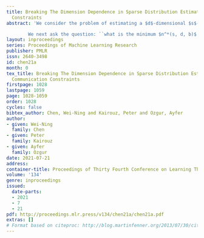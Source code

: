 ```yaml
---
title: Breaking The Dimension Dependence in Sparse Distribution Estimation under Communication
  Constraints
abstract: 'We consider the problem of estimating a $d$-dimensional $s$-sparse discrete distribution from its samples observed under a $b$-bit communication constraint. The best-known previous result on $\ell_2$ estimation error for this problem is $O\left( \frac{s\log\left( {d}/{s}\right)}{n2^b}\right)$. Surprisingly, we show that when sample size $n$ exceeds a minimum threshold $n^*(s, d, b)$, we can achieve an $\ell_2$ estimation error of $O\left( \frac{s}{n2^b}\right)$. This implies that when $n>n^*(s, d, b)$ the convergence rate does not depend on the ambient dimension $d$ and is the same as knowing the support of the distribution beforehand. 

		We next ask the question: ``what is the minimum $n^*(s, d, b)$ that allows dimension-free convergence?''.  To upper bound $n^*(s, d, b)$, we develop novel localization schemes to accurately and efficiently localize the unknown support. For the non-interactive setting, we show that $n^*(s, d, b) = O\left( \min \left( {d^2\log^2 d}/{2^b}, {s^4\log^2 d}/{2^b}\right) \right)$. Moreover,  we connect the problem with non-adaptive group testing and obtain a polynomial-time estimation scheme when $n = \tilde{\Omega}\left({s^4\log^4 d}/{2^b}\right)$. This group testing based scheme is adaptive to the sparsity parameter $s$, and hence can be applied without knowing it. For the interactive setting, we propose a novel tree-based estimation scheme and show that the minimum sample-size needed to achieve dimension-free convergence can be further reduced to $n^*(s, d, b) = \tilde{O}\left( {s^2\log^2 d}/{2^b} \right)$.'
layout: inproceedings
series: Proceedings of Machine Learning Research
publisher: PMLR
issn: 2640-3498
id: chen21a
month: 0
tex_title: Breaking The Dimension Dependence in Sparse Distribution Estimation under
  Communication Constraints
firstpage: 1028
lastpage: 1059
page: 1028-1059
order: 1028
cycles: false
bibtex_author: Chen, Wei-Ning and Kairouz, Peter and Ozgur, Ayfer
author:
- given: Wei-Ning
  family: Chen
- given: Peter
  family: Kairouz
- given: Ayfer
  family: Ozgur
date: 2021-07-21
address:
container-title: Proceedings of Thirty Fourth Conference on Learning Theory
volume: '134'
genre: inproceedings
issued:
  date-parts:
  - 2021
  - 7
  - 21
pdf: http://proceedings.mlr.press/v134/chen21a/chen21a.pdf
extras: []
# Format based on citeproc: http://blog.martinfenner.org/2013/07/30/citeproc-yaml-for-bibliographies/
---
```

